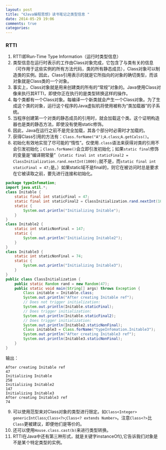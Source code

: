 ```yaml
---
layout: post
title: "《Java编程思想》读书笔记之类型信息 "
date: 2014-05-29 19:06
comments: true
categories: 
---
```


### RTTI
1.  RTTI即Run-Time Type Information（运行时类型信息）
2.  类型信息在运行时表示的工作由Class对象完成，它包含了与类有关的信息（可作用于这些实例的所有方法代码，类的所有静态成员），Class对象可以制造类的实例。因此，Class引用表示的就是它所指向的对象的确切类型，而该对象就是Class类的一个对象。<!--more-->
3.  事实上，Class对象就是用来创建类的所有的“常规”对象的。Java使用Class对像来执行其RTTI，即使你正在执行的是类型转换这样的操作。
4.  每个类都有一个Class对象。每编译一个新类就会产生一个Class对象。为了生成这个类的对象，运行这个程序的Java虚拟机将使用被称为“类加载器”的子系统。
5.  当程序创建第一个对类的静态成员的引用时，就会加载这个类。这个证明构造器也是类的静态方法，即使没有使用static修饰。
6.  因此，Java在运行之前不是完全加载，其各个部分时必需时才加载的。
7.  获得Class引用的方法有：`Class.forName("A")`;`A.class`;`A.getCalss()`。
8.  初始化有效地实现了尽可能的“惰性”。仅使用`.class`语法来获得对类的引用不会引发初始化；`Class.forName()`会立即引发初始化；如果`static final`修饰的变量是“编译期常量”（`static final int staticFinal2 = ClassInitialization.rand.nextInt(1000);`就不是，而`static final int staticFinal = 47;`是。）如果static域不是final的，则它在被访问时总是要求在它被读取之前，要先进行连接和初始化。   

```java
package typeInfomation;
import java.util.*;
class Initable {
	static final int staticFinal = 47;
	static final int staticFinal2 = ClassInitialization.rand.nextInt(1000);
	static {
		System.out.println("Initializing Initable");
	}
}
class Initable2 {
	static int staticNonFinal = 147;
	static {
		System.out.println("Initializing Initable2");
	}
}
class Initable3 {
	static int staticNonFinal = 74;
	static {
		System.out.println("Initializing Initable3");
	}
}
public class ClassInitialization {
	public static Random rand = new Random(47);
	public static void main(String[] args) throws Exception {
		Class initable = Initable.class;
		System.out.println("After creating Initable ref");
		// Does not trigger initialization:
		System.out.println(Initable.staticFinal);
		// Does trigger initialization:
		System.out.println(Initable.staticFinal2);
		// Does trigger initialization:
		System.out.println(Initable2.staticNonFinal);
		Class initable3 = Class.forName("typeInfomation.Initable3");
		System.out.println("After creating Initable3 ref");
		System.out.println(Initable3.staticNonFinal);
	}
}
```

输出：   

	After creating Initable ref
	47
	Initializing Initable
	258
	Initializing Initable2
	147
	Initializing Initable3
	After creating Initable3 ref
	74
	
9. 可以使用范型来对Class对象的类型进行限定。如`Class<Integer> genericIntClass`;`Class<?>`;`Class<? extends Number>`。注意`Class<?>`比`Class`更被建议，即便他们是等价的。
10. 还可以使用`House.class.cast(b)`来进行类型转换。
11. RTTI在Java中还有第三种形式，就是关键字instanceOf(),它告诉我们对象是不是某个特定类型的实例。